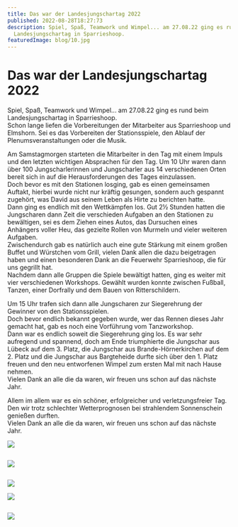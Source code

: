 ```yaml
---
title: Das war der Landesjungschartag 2022
published: 2022-08-28T18:27:73
description: Spiel, Spaß, Teamwork und Wimpel... am 27.08.22 ging es rund beim
  Landesjungschartag in Sparrieshoop.
featuredImage: blog/10.jpg
---
```

# Das war der Landesjungschartag 2022

Spiel, Spaß, Teamwork und Wimpel... am 27.08.22 ging es rund beim Landesjungschartag in Sparrieshoop. \
Schon lange liefen die Vorbereitungen der Mitarbeiter aus Sparrieshoop und Elmshorn. Sei es das Vorbereiten der Stationsspiele, den Ablauf der Plenumsveranstaltungen oder die Musik. 

Am Samstagmorgen starteten die Mitarbeiter in den Tag mit einem Impuls und den letzten wichtigen Absprachen für den Tag. Um 10 Uhr waren dann über 100 Jungscharlerinnen und Jungscharler aus 14 verschiedenen Orten bereit sich in auf die Herausforderungen des Tages einzulassen. \
Doch bevor es mit den Stationen losging, gab es einen gemeinsamen Auftakt, hierbei wurde nicht nur kräftig gesungen, sondern auch gespannt zugehört, was David aus seinem Leben als Hirte zu berichten hatte.  \
Dann ging es endlich mit den Wettkämpfen los. Gut 2½ Stunden hatten die Jungscharen dann Zeit die verschieden Aufgaben an den Stationen zu bewältigen, sei es dem Ziehen eines Autos, das Dursuchen eines Anhängers voller Heu, das gezielte Rollen von Murmeln und vieler weiteren Aufgaben.  \
Zwischendurch gab es natürlich auch eine gute Stärkung mit einem großen Buffet und Würstchen vom Grill, vielen Dank allen die dazu beigetragen haben und einen besonderen Dank an die Feuerwehr Sparrieshoop, die für uns gegrillt hat. \
Nachdem dann alle Gruppen die Spiele bewältigt hatten, ging es weiter mit vier verschiedenen Workshops. Gewählt wurden konnte zwischen Fußball, Tanzen, einer Dorfrally und dem Bauen von Ritterschildern. 

Um 15 Uhr trafen sich dann alle Jungscharen zur Siegerehrung der Gewinner von den Stationsspielen.  \
Doch bevor endlich bekannt gegeben wurde, wer das Rennen dieses Jahr gemacht hat, gab es noch eine Vorführung vom Tanzworkshop.  \
Dann war es endlich soweit die Siegerehrung ging los. Es war sehr aufregend und spannend, doch am Ende triumphierte die Jungschar aus Lübeck auf dem 3. Platz, die Jungschar aus Brande-Hörnerkirchen auf dem 2. Platz und die Jungschar aus Bargteheide durfte sich über den 1. Platz freuen und den neu entworfenen Wimpel zum ersten Mal mit nach Hause nehmen.  \
Vielen Dank an alle die da waren, wir freuen uns schon auf das nächste Jahr.

Allem im allem war es ein schöner, erfolgreicher und verletzungsfreier Tag. Den wir trotz schlechter Wetterprognosen bei strahlendem Sonnenschein genießen durften.  \
Vielen Dank an alle die da waren, wir freuen uns schon auf das nächste Jahr.

![](blog/1.jpg)

![]()

![](blog/3.jpg)

![]()

![](blog/6.jpeg)

![](blog/7.jpeg)

![]()

![](blog/9.jpg)

![]()